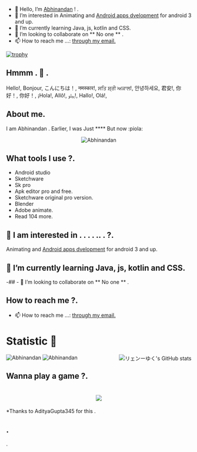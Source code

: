 - 👋 Hello, I’m <a href="https://www.github.com/Abhinandan080" target="_blank" rel="noopener noreferrer">Abhinandan</a> ! . 
- 👀 I’m interested in Animating and <a href="https://www.developers.android.com" target="_blank" rel="noopener noreferrer">Android apps dvelopment</a> for android 3 and up. 
- 🌱 I’m currently learning Java, js, kotlin and CSS. 
- 💞️ I’m looking to collaborate on ** No one ** . 
- 📫 How to reach me ...: <a href="abhinandansingh080@gmail.com" target="_blank" rel="noopener noreferrer">through my email. </a>

<!---
Abhinandan080/Abhinandan080 is a ✨ special ✨ repository because its `README.md` (this file) appears on your GitHub profile.
You can click the Preview link to take a look at your changes.
--->

[![trophy](https://github-profile-trophy.vercel.app/?username=Abhinandan080&theme=onedark)](https://github.com/ryo-ma/github-profile-trophy)


## Hmmm . 👋 . 
Hello!, Bonjour, こんにちは！, नमस्कार!, ਸਤਿ ਸ਼੍ਰੀ ਅਕਾਲ!, 안녕하세요, 君安!, 你好！, 你好！, ¡Hola!, Allô!, ہیلو!, Hallo!, Olá!,

## About me. 
I am Abhinandan . 
Earlier, I was Just ****
But now :piola:
<p align="center"> <img src="https://komarev.com/ghpvc/?username=Abhinandan080&label=Profile%20views&color=0e75b6&style=flat" alt="Abhinandan" /> </p>

## What tools I use ?. 
* Android studio
* Sketchware
* Sk pro
* Apk editor pro and free. 
* Sketchware original pro version. 
* Blender
* Adobe animate. 
* Read 104 more. 

## 👀 I am interested in . . . . ..  .  ?. 
Animating and <a href="https://www.developers.android.com" target="_blank" rel="noopener noreferrer">Android apps dvelopment</a> for android 3 and up. 

## 🌱 I’m currently learning Java, js, kotlin and CSS. 

-## - 💞️ I’m looking to collaborate on ** No one ** . 

## How to reach me ?. 
- 📫 How to reach me ...: <a href="abhinandansingh080@gmail.com" target="_blank" rel="noopener noreferrer">through my email. </a>


<h1>Statistic 🏅</h1> <img alt="リェンーゆく's GitHub stats" src="https://github-readme-stats.vercel.app/api?username=Abhinandan080&show_icons=true&count_private=true&bg_color=00000000&text_color=808080&hide_border=true" align="right">
<img src="https://github-readme-stats.vercel.app/api/top-langs?username=Abhinandan080&show_icons=true&locale=en&layout=compact&count_private=true&bg_color=00000000&text_color=808080&hide_border=true" alt="Abhinandan" />
<img src="https://github-readme-streak-stats.herokuapp.com?user=Abhinandan080&theme=onedark&hide_border=true&background=00000000&stroke=80808080" alt="Abhinandan" />
</p>

## Wanna play a game ?. 
<h1 align='center'> <IMG SRC="https://raw.githubusercontent.com/AdityaGupta345/AdityaGupta345/main/Dino_non-birthday_version.gif"></h1>
   *Thanks to AdityaGupta345 for this . 


## . 

   .   
